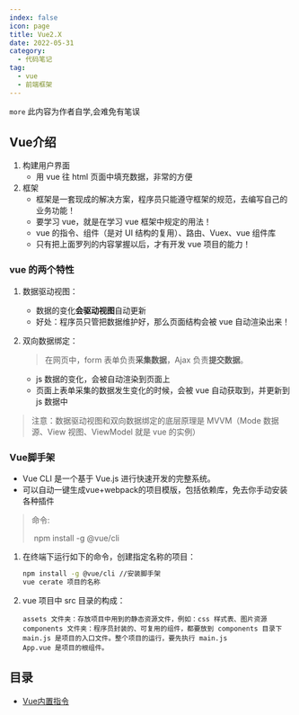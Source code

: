 ```yaml
---
index: false
icon: page
title: Vue2.X
date: 2022-05-31
category:
  - 代码笔记
tag:
  - vue
  - 前端框架
---
```



`more` 此内容为作者自学,会难免有笔误
<!-- more -->
## Vue介绍

1. 构建用户界面
    + 用 vue 往 html 页面中填充数据，非常的方便
2. 框架
    + 框架是一套现成的解决方案，程序员只能遵守框架的规范，去编写自己的业务功能！
    + 要学习 vue，就是在学习 vue 框架中规定的用法！
    + vue 的指令、组件（是对 UI 结构的复用）、路由、Vuex、vue 组件库
    + 只有把上面罗列的内容掌握以后，才有开发 vue 项目的能力！

### vue 的两个特性

1. 数据驱动视图：

   + 数据的变化**会驱动视图**自动更新
   + 好处：程序员只管把数据维护好，那么页面结构会被 vue 自动渲染出来！

2. 双向数据绑定：

   > 在网页中，form 表单负责**采集数据**，Ajax 负责**提交数据**。

   + js 数据的变化，会被自动渲染到页面上
   + 页面上表单采集的数据发生变化的时候，会被 vue 自动获取到，并更新到 js 数据中

> 注意：数据驱动视图和双向数据绑定的底层原理是 MVVM（Mode 数据源、View 视图、ViewModel 就是 vue 的实例）


### Vue脚手架

 - Vue CLI 是一个基于 Vue.js 进行快速开发的完整系统。
 - 可以自动一键生成vue+webpack的项目模版，包括依赖库，免去你手动安装各种插件

> 命令:
>
> ​	npm install -g @vue/cli

1. 在终端下运行如下的命令，创建指定名称的项目：

   ```bash
   npm install -g @vue/cli //安装脚手架
   vue cerate 项目的名称
   ```

2. vue 项目中 src 目录的构成：

   ```
   assets 文件夹：存放项目中用到的静态资源文件，例如：css 样式表、图片资源
   components 文件夹：程序员封装的、可复用的组件，都要放到 components 目录下
   main.js 是项目的入口文件。整个项目的运行，要先执行 main.js
   App.vue 是项目的根组件。
   ```


## 目录
- [Vue内置指令](指令.md)